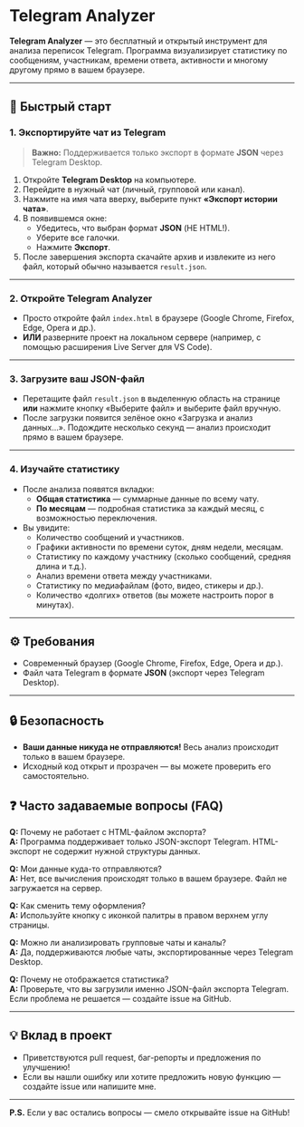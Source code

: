 # Telegram Analyzer

**Telegram Analyzer** — это бесплатный и открытый инструмент для анализа переписок Telegram. Программа визуализирует статистику по сообщениям, участникам, времени ответа, активности и многому другому прямо в вашем браузере.

---

## 🚀 Быстрый старт

### 1. Экспортируйте чат из Telegram

> **Важно:** Поддерживается только экспорт в формате **JSON** через Telegram Desktop.

1. Откройте **Telegram Desktop** на компьютере.
2. Перейдите в нужный чат (личный, групповой или канал).
3. Нажмите на имя чата вверху, выберите пункт **«Экспорт истории чата»**.
4. В появившемся окне:
    - Убедитесь, что выбран формат **JSON** (НЕ HTML!).
    - Уберите все галочки.
    - Нажмите **Экспорт**.
5. После завершения экспорта скачайте архив и извлеките из него файл, который обычно называется `result.json`.

---

### 2. Откройте Telegram Analyzer

- Просто откройте файл `index.html` в браузере (Google Chrome, Firefox, Edge, Opera и др.).
- **ИЛИ** разверните проект на локальном сервере (например, с помощью расширения Live Server для VS Code).

---

### 3. Загрузите ваш JSON-файл

- Перетащите файл `result.json` в выделенную область на странице **или** нажмите кнопку «Выберите файл» и выберите файл вручную.
- После загрузки появится зелёное окно «Загрузка и анализ данных...». Подождите несколько секунд — анализ происходит прямо в вашем браузере.

---

### 4. Изучайте статистику

- После анализа появятся вкладки:
    - **Общая статистика** — суммарные данные по всему чату.
    - **По месяцам** — подробная статистика за каждый месяц, с возможностью переключения.
- Вы увидите:
    - Количество сообщений и участников.
    - Графики активности по времени суток, дням недели, месяцам.
    - Статистику по каждому участнику (сколько сообщений, средняя длина и т.д.).
    - Анализ времени ответа между участниками.
    - Статистику по медиафайлам (фото, видео, стикеры и др.).
    - Количество «долгих» ответов (вы можете настроить порог в минутах).

---

## ⚙️ Требования

- Современный браузер (Google Chrome, Firefox, Edge, Opera и др.).
- Файл чата Telegram в формате **JSON** (экспорт через Telegram Desktop).

---

## 🔒 Безопасность

- **Ваши данные никуда не отправляются!** Весь анализ происходит только в вашем браузере.
- Исходный код открыт и прозрачен — вы можете проверить его самостоятельно.


## ❓ Часто задаваемые вопросы (FAQ)

**Q:** Почему не работает с HTML-файлом экспорта?  
**A:** Программа поддерживает только JSON-экспорт Telegram. HTML-экспорт не содержит нужной структуры данных.

**Q:** Мои данные куда-то отправляются?  
**A:** Нет, все вычисления происходят только в вашем браузере. Файл не загружается на сервер.

**Q:** Как сменить тему оформления?  
**A:** Используйте кнопку с иконкой палитры в правом верхнем углу страницы.

**Q:** Можно ли анализировать групповые чаты и каналы?  
**A:** Да, поддерживаются любые чаты, экспортированные через Telegram Desktop.

**Q:** Почему не отображается статистика?  
**A:** Проверьте, что вы загрузили именно JSON-файл экспорта Telegram. Если проблема не решается — создайте issue на GitHub.

---

## 💡 Вклад в проект

- Приветствуются pull request, баг-репорты и предложения по улучшению!
- Если вы нашли ошибку или хотите предложить новую функцию — создайте issue или напишите мне.

---

**P.S.** Если у вас остались вопросы — смело открывайте issue на GitHub! 

